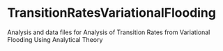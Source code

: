 # TransitionRatesVariationalFlooding
Analysis and data files for Analysis of Transition Rates from Variational Flooding Using Analytical Theory
